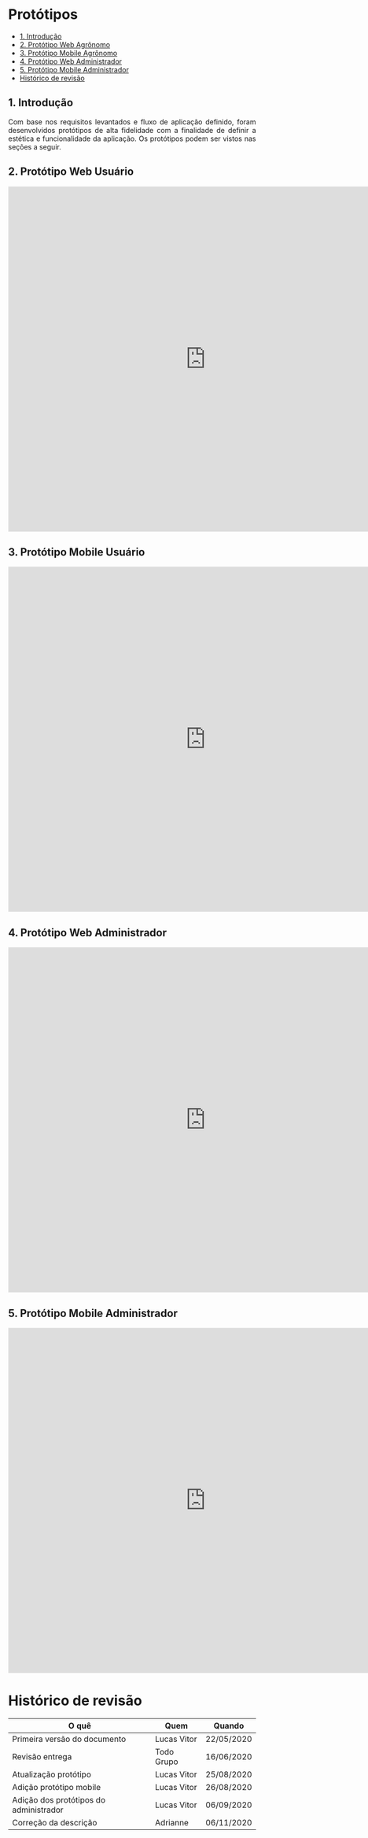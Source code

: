# Protótipos

- [1. Introdução](#_1-introdução)
- [2. Protótipo Web Agrônomo](#_2-protótipo-web-agrônomo)
- [3. Protótipo Mobile Agrônomo](#_3-protótipo-mobile-agrônomo)
- [4. Protótipo Web Administrador](#_4-protótipo-web-administrador)
- [5. Protótipo Mobile Administrador](#_5-protótipo-mobile-administrador)
- [ Histórico de revisão](#_histórico-de-revisão)

## 1. Introdução

<p align = "justify">Com base nos requisitos levantados e fluxo de aplicação definido, foram desenvolvidos protótipos de alta fidelidade com a finalidade de definir a estética e funcionalidade da aplicação. Os protótipos podem ser vistos nas seções a seguir.</p>

## 2. Protótipo Web Usuário

<iframe style="border: 1px solid rgba(0, 0, 0, 0.1);" width="800" height="700" src="https://www.figma.com/embed?embed_host=share&url=https%3A%2F%2Fwww.figma.com%2Ffile%2FUK5lfv9CpJ2XVhx1qSjKt0%2FSmartVit%3Fnode-id%3D0%253A1&chrome=DOCUMENTATION" allowfullscreen></iframe>

## 3. Protótipo Mobile Usuário

<iframe style="border: 1px solid rgba(0, 0, 0, 0.1);" width="800" height="700" src="https://www.figma.com/embed?embed_host=share&url=https%3A%2F%2Fwww.figma.com%2Ffile%2FUK5lfv9CpJ2XVhx1qSjKt0%2FSmartVit%3Fnode-id%3D143%253A3&chrome=DOCUMENTATION" allowfullscreen></iframe>

## 4. Protótipo Web Administrador

<iframe style="border: 1px solid rgba(0, 0, 0, 0.1);" width="800" height="700" src="https://www.figma.com/embed?embed_host=share&url=https%3A%2F%2Fwww.figma.com%2Ffile%2FUK5lfv9CpJ2XVhx1qSjKt0%2FSmartVit%3Fnode-id%3D354%253A2&chrome=DOCUMENTATION" allowfullscreen></iframe>

## 5. Protótipo Mobile Administrador

<iframe style="border: 1px solid rgba(0, 0, 0, 0.1);" width="800" height="700" src="https://www.figma.com/embed?embed_host=share&url=https%3A%2F%2Fwww.figma.com%2Ffile%2FUK5lfv9CpJ2XVhx1qSjKt0%2FSmartVit%3Fnode-id%3D357%253A0&chrome=DOCUMENTATION" allowfullscreen></iframe>

# Histórico de revisão

| O quê | Quem  | Quando |
| - | - | - |
|  Primeira versão do documento | Lucas Vitor | 22/05/2020 |
| Revisão entrega| Todo Grupo | 16/06/2020 |
| Atualização protótipo | Lucas Vitor | 25/08/2020 |
| Adição protótipo mobile | Lucas Vitor | 26/08/2020 |
| Adição dos protótipos do administrador | Lucas Vitor | 06/09/2020 |
| Correção da descrição | Adrianne | 06/11/2020 |
